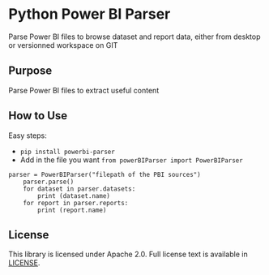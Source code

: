 # Python Power BI Parser
Parse Power BI files to browse dataset and report data, either from desktop or versionned workspace on GIT

## Purpose
Parse Power BI files to extract useful content

## How to Use
Easy steps:
- `pip install powerbi-parser `
- Add in the file you want `from powerBIParser import PowerBIParser` 
```
parser = PowerBIParser("filepath of the PBI sources")
    parser.parse()
    for dataset in parser.datasets:
        print (dataset.name)
    for report in parser.reports:
        print (report.name)
```

## License

This library is licensed under Apache 2.0. Full license text is available in
[LICENSE](https://github.com/Resousse/python-powerbi-parser/tree/main/LICENSE).